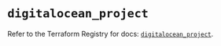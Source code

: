 # `digitalocean_project`

Refer to the Terraform Registry for docs: [`digitalocean_project`](https://registry.terraform.io/providers/digitalocean/digitalocean/2.65.0/docs/resources/project).
